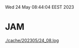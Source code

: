 Wed 24 May 08:44:04 EEST 2023
# JAM
<a href='./cache/202305/24_08.log'>./cache/202305/24_08.log</a>
